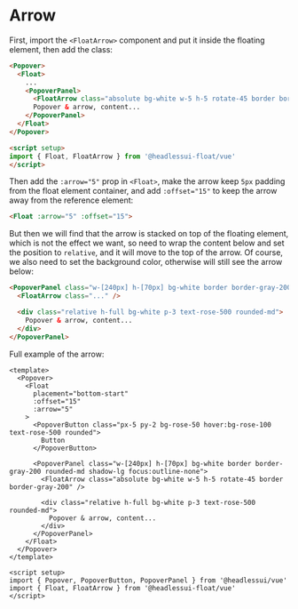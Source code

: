 # Arrow

First, import the `<FloatArrow>` component and put it inside the floating element, then add the class:

```html {5,12}
<Popover>
  <Float>
    ...
    <PopoverPanel>
      <FloatArrow class="absolute bg-white w-5 h-5 rotate-45 border border-gray-200" />
      Popover & arrow, content...
    </PopoverPanel>
  </Float>
</Popover>

<script setup>
import { Float, FloatArrow } from '@headlessui-float/vue'
</script>
```

Then add the `:arrow="5"` prop in `<Float>`, make the arrow keep `5px` padding from the float element container, and add `:offset="15"` to keep the arrow away from the reference element:

```html
<Float :arrow="5" :offset="15">
```

But then we will find that the arrow is stacked on top of the floating element, which is not the effect we want, so need to wrap the content below and set the position to `relative`, and it will move to the top of the arrow. Of course, we also need to set the background color, otherwise will still see the arrow below:

```html {1,4-6}
<PopoverPanel class="w-[240px] h-[70px] bg-white border border-gray-200 rounded-md shadow-lg focus:outline-none">
  <FloatArrow class="..." />

  <div class="relative h-full bg-white p-3 text-rose-500 rounded-md">
    Popover & arrow, content...
  </div>
</PopoverPanel>
```

Full example of the arrow:

```vue
<template>
  <Popover>
    <Float
      placement="bottom-start"
      :offset="15"
      :arrow="5"
    >
      <PopoverButton class="px-5 py-2 bg-rose-50 hover:bg-rose-100 text-rose-500 rounded">
        Button
      </PopoverButton>

      <PopoverPanel class="w-[240px] h-[70px] bg-white border border-gray-200 rounded-md shadow-lg focus:outline-none">
        <FloatArrow class="absolute bg-white w-5 h-5 rotate-45 border border-gray-200" />

        <div class="relative h-full bg-white p-3 text-rose-500 rounded-md">
          Popover & arrow, content...
        </div>
      </PopoverPanel>
    </Float>
  </Popover>
</template>

<script setup>
import { Popover, PopoverButton, PopoverPanel } from '@headlessui/vue'
import { Float, FloatArrow } from '@headlessui-float/vue'
</script>
```
